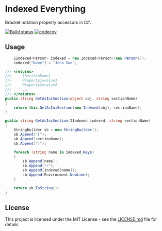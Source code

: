 # Indexed Everything
Bracket notation property accessors in C#. 

[![Build status](https://ci.appveyor.com/api/projects/status/8on5qlwsa21gs9cc?svg=true)](https://ci.appveyor.com/project/J0hnyBG/indexed-everything)
[![codecov](https://codecov.io/gh/J0hnyBG/Indexed.Everything/branch/master/graph/badge.svg)](https://codecov.io/gh/J0hnyBG/Indexed.Everything)

## Usage

```C#
    IIndexed<Person> indexed = new Indexed<Person>(new Person());
    indexed["Name"] = "John Doe";
```

```C#
/// <returns>
///     [SectionName] 
///     Property1=value1
///     Property2=value2
///     ...
/// </returns>
public string GetAsIniSection(object obj, string sectionName)
{
    return this.GetAsIniSection(new Indexed(obj), sectionName);
}

public string GetAsIniSection(IIndexed indexed, string sectionName)
{
    StringBuilder sb = new StringBuilder();
    sb.Append("[");
    sb.Append(sectionName);
    sb.Append("]");

    foreach (string name in indexed.Keys)
    {
        sb.Append(name);
        sb.Append("=");
        sb.Append(indexed[name]);
        sb.Append(Environment.NewLine);
    }

    return sb.ToString();
}
```

## License

This project is licensed under the MIT License - see the [LICENSE.md](LICENSE.md) file for details
